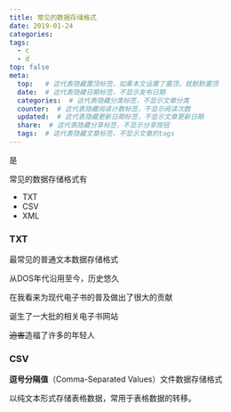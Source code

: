 ```yaml
---
title: 常见的数据存储格式
date: 2019-01-24
categories: 
tags:
  - c
  - d
top: false
meta:
  top:   # 这代表隐藏置顶标签，如果本文设置了置顶，就默默置顶
  date:  # 这代表隐藏日期标签，不显示发布日期
  categories:  # 这代表隐藏分类标签，不显示文章分类
  counter:  # 这代表隐藏阅读计数标签，不显示阅读次数
  updated:  # 这代表隐藏更新日期标签，不显示文章更新日期
  share:  # 这代表隐藏分享标签，不显示分享按钮
  tags:  # 这代表隐藏文章标签，不显示文章的tags
---
```


是

 常见的数据存储格式有

- TXT
- CSV
- XML

<!-- more -->

### TXT

最常见的普通文本数据存储格式

从DOS年代沿用至今，历史悠久

在我看来为现代电子书的普及做出了很大的贡献

诞生了一大批的相关电子书网站

~~迫害~~造福了许多的年轻人

### CSV

**逗号分隔值**（Comma-Separated Values）文件数据存储格式

以纯文本形式存储表格数据，常用于表格数据的转移。

